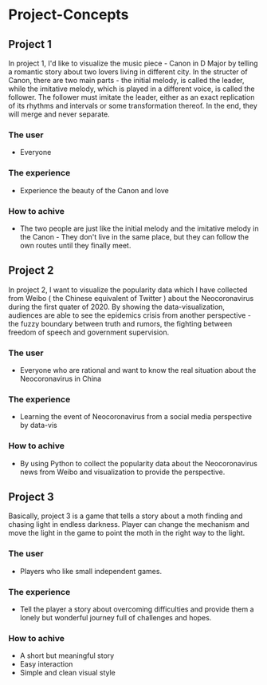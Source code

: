 # Project-Concepts
## Project 1
In project 1, I'd like to visualize the music piece - Canon in D Major by telling a romantic story about two lovers living in different city. 
In the structer of Canon, there are two main parts - the initial melody, is called the leader, while the imitative melody, which is played in a different voice, is called the follower. The follower must imitate the leader, either as an exact replication of its rhythms and intervals or some transformation thereof. In the end, they will merge and never separate.

### The user 
- Everyone
### The experience 
- Experience the beauty of the Canon and love
### How to achive 
- The two people are just like the initial melody and the imitative melody in the Canon - They don't live in the same place, but they can follow the own routes until they finally meet. 


## Project 2
In project 2, I want to visualize the popularity data which I have collected from Weibo ( the Chinese equivalent of Twitter ) about the Neocoronavirus during the first quater of 2020. By showing the data-visualization, audiences are able to see the epidemics crisis from another perspective - the fuzzy boundary between truth and rumors, the fighting between freedom of speech and government supervision. 

### The user 
- Everyone who are rational and want to know the real situation about the Neocoronavirus in China
### The experience 
- Learning the event of Neocoronavirus from a social media perspective by data-vis
### How to achive 
- By using Python to collect the popularity data about the Neocoronavirus news from Weibo and visualization to provide the perspective.


## Project 3
Basically, project 3 is a game that tells a story about a moth finding and chasing light in endless darkness. Player can change the mechanism and move the light in the game to point the moth in the right way to the light. 

### The user 
- Players who like small independent games.
### The experience 
- Tell the player a story about overcoming difficulties and provide them a lonely but wonderful journey full of challenges and hopes.
### How to achive 
- A short but meaningful story
- Easy interaction
- Simple and clean visual style

